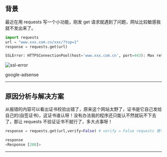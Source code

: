 ## 背景
最近在用 requests 写一个小功能，刚发 get 请求就遇到了问题，网址比较敏感我就不发出来了。
```python
import requests
url = "www.xxx.com.cn/xxx/?top=1"
response = requests.get(url) 

SSLError: HTTPSConnectionPool(host='www.xxx.com.cn', port=443): Max retries exceeded with url: /xxx/?top=1 (Caused by SSLError(SSLCertVerificationError(1, '[SSL: CERTIFICATE_VERIFY_FAILED] certificate verify failed: unable to get local issuer certificate (_ssl.c:1108)')))
```

![ssl-error](static/2020-14/ssl-error.png)

google-adsense

---


## 原因分析与解决方案
从报错的内容可以看出证书校验出错了，原来这个网站太野了，证书是它自己发给自己的(自签证书)，这证书谁认呀！没有办法我的程序还只能认不然就玩不下去了，那让 requests 不验证证书不就行了，多大点事呀！
```python
response = requests.get(url,verify=False) # verify = False requests 便不在验证证书。

response                                                                
<Response [200]>
```
---
